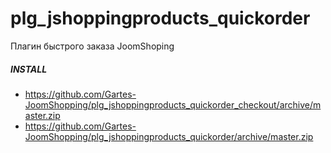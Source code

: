 # plg_jshoppingproducts_quickorder
Плагин быстрого заказа JoomShoping

##### INSTALL
 + https://github.com/Gartes-JoomShopping/plg_jshoppingproducts_quickorder_checkout/archive/master.zip
 + https://github.com/Gartes-JoomShopping/plg_jshoppingproducts_quickorder/archive/master.zip
